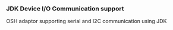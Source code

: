 ### JDK Device I/O Communication support
OSH adaptor supporting serial and I2C communication using JDK
